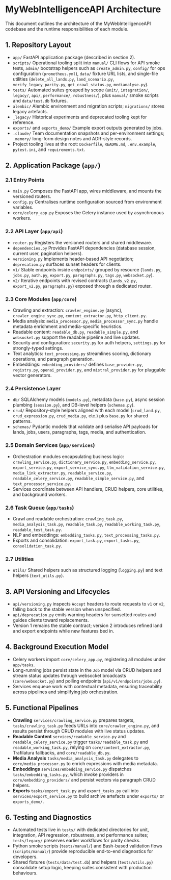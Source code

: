 # MyWebIntelligenceAPI Architecture

This document outlines the architecture of the MyWebIntelligenceAPI codebase and the runtime responsibilities of each module.

## 1. Repository Layout
- `app/` FastAPI application package (described in section 2).
- `scripts/` Operational tooling split into `manual/` CLI flows for API smoke tests, `admin/` bootstrap helpers such as `create_admin.py`, `config/` for ops configuration (`prometheus.yml`), `data/` fixture URL lists, and single-file utilities (`delete_all_lands.py`, `land_scenario.py`, `verify_legacy_parity.py`, `get_crawl_status.py`, `medianalyse.py`).
- `tests/` Automated suites grouped by scope (`unit/`, `integration/`, `legacy/`, `api/`, `performance/`, `robustness/`), plus `manual/` smoke scripts and `data/test.db` fixtures.
- `alembic/` Alembic environment and migration scripts; `migrations/` stores legacy artefacts.
- `_legacy/` Historical experiments and deprecated tooling kept for reference.
- `exports/` and `exports_demo/` Example export outputs generated by jobs.
- `.claude/` Team documentation snapshots and per-environment settings; `.memory/` long-form design notes and ADR-style records.
- Project tooling lives at the root: `Dockerfile`, `README.md`, `.env.example`, `pytest.ini`, and `requirements.txt`.

## 2. Application Package (`app/`)

### 2.1 Entry Points
- `main.py` Composes the FastAPI app, wires middleware, and mounts the versioned routers.
- `config.py` Centralises runtime configuration sourced from environment variables.
- `core/celery_app.py` Exposes the Celery instance used by asynchronous workers.

### 2.2 API Layer (`app/api`)
- `router.py` Registers the versioned routers and shared middleware.
- `dependencies.py` Provides FastAPI dependencies (database session, current user, pagination helpers).
- `versioning.py` Implements header-based API negotiation; `deprecation.py` surfaces sunset headers for clients.
- `v1/` Stable endpoints inside `endpoints/` grouped by resource (`lands.py`, `jobs.py`, `auth.py`, `export.py`, `paragraphs.py`, `tags.py`, `websocket.py`).
- `v2/` Iterative endpoints with revised contracts (`lands_v2.py`, `export_v2.py`, `paragraphs.py`) exposed through a dedicated router.

### 2.3 Core Modules (`app/core`)
- Crawling and extraction: `crawler_engine.py` (async), `crawler_engine_sync.py`, `content_extractor.py`, `http_client.py`.
- Media analysis: `media_processor.py`, `media_processor_sync.py` handle metadata enrichment and media-specific heuristics.
- Readable content: `readable_db.py`, `readable_simple.py`, and `websocket.py` support the readable pipeline and live updates.
- Security and configuration: `security.py` for auth helpers, `settings.py` for strongly-typed settings.
- Text analytics: `text_processing.py` streamlines scoring, dictionary operations, and paragraph generation.
- Embeddings: `embedding_providers/` defines `base_provider.py`, `registry.py`, `openai_provider.py`, and `mistral_provider.py` for pluggable vector generators.

### 2.4 Persistence Layer
- `db/` SQLAlchemy models (`models.py`), metadata (`base.py`), async session plumbing (`session.py`), and DB-level helpers (`schemas.py`).
- `crud/` Repository-style helpers aligned with each model (`crud_land.py`, `crud_expression.py`, `crud_media.py`, etc.) plus `base.py` for shared patterns.
- `schemas/` Pydantic models that validate and serialise API payloads for lands, jobs, users, paragraphs, tags, media, and authentication.

### 2.5 Domain Services (`app/services`)
- Orchestration modules encapsulating business logic: `crawling_service.py`, `dictionary_service.py`, `embedding_service.py`, `export_service.py`, `export_service_sync.py`, `llm_validation_service.py`, `media_link_extractor.py`, `readable_service.py`, `readable_celery_service.py`, `readable_simple_service.py`, and `text_processor_service.py`.
- Services coordinate between API handlers, CRUD helpers, core utilities, and background workers.

### 2.6 Task Queue (`app/tasks`)
- Crawl and readable orchestration: `crawling_task.py`, `media_analysis_task.py`, `readable_task.py`, `readable_working_task.py`, `readable_test_task.py`.
- NLP and embeddings: `embedding_tasks.py`, `text_processing_tasks.py`.
- Exports and consolidation: `export_task.py`, `export_tasks.py`, `consolidation_task.py`.

### 2.7 Utilities
- `utils/` Shared helpers such as structured logging (`logging.py`) and text helpers (`text_utils.py`).

## 3. API Versioning and Lifecycles
- `api/versioning.py` inspects `Accept` headers to route requests to `v1` or `v2`, falling back to the stable version when unspecified.
- `api/deprecation.py` emits warning headers for sunsetted routes and guides clients toward replacements.
- Version 1 remains the stable contract; version 2 introduces refined land and export endpoints while new features bed in.

## 4. Background Execution Model
- Celery workers import `core/celery_app.py`, registering all modules under `app/tasks`.
- Long-running jobs persist state in the `Job` model via CRUD helpers and stream status updates through websocket broadcasts (`core/websocket.py`) and polling endpoints (`api/v1/endpoints/jobs.py`).
- Services enqueue work with contextual metadata, ensuring traceability across pipelines and simplifying job orchestration.

## 5. Functional Pipelines
- **Crawling** `services/crawling_service.py` prepares targets, `tasks/crawling_task.py` feeds URLs into `core/crawler_engine.py`, and results persist through CRUD modules with live status updates.
- **Readable Content** `services/readable_service.py` and `readable_celery_service.py` trigger `tasks/readable_task.py` and `readable_working_task.py`, relying on `core/content_extractor.py`, Trafilatura fallbacks, and `core/readable_db.py`.
- **Media Analysis** `tasks/media_analysis_task.py` delegates to `core/media_processor.py` to enrich expressions with media metadata.
- **Embeddings** `services/embedding_service.py` dispatches `tasks/embedding_tasks.py`, which invoke providers in `core/embedding_providers/` and persist vectors via paragraph CRUD helpers.
- **Exports** `tasks/export_task.py` and `export_tasks.py` call into `services/export_service.py` to build archive artefacts under `exports/` or `exports_demo/`.

## 6. Testing and Diagnostics
- Automated tests live in `tests/` with dedicated directories for unit, integration, API regression, robustness, and performance suites; `tests/legacy/` preserves earlier workflows for parity checks.
- Python smoke scripts (`tests/manual/`) and Bash-based validation flows (`scripts/manual/`) provide reproducible end-to-end diagnostics for developers.
- Shared fixtures (`tests/data/test.db`) and helpers (`tests/utils.py`) consolidate setup logic, keeping suites consistent with production behaviours.
